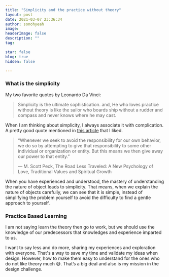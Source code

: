 ```yaml
---
title: "Simplicity and the practice without theory"
layout: post
date: 2021-03-07 23:36:34
author: sonohyeah
image: 
headerImage: false
description: ""
tag:

star: false
blog: true
hidden: false

---
```


### What is the simplicity

My two favorite quotes by Leonardo Da Vinci: 
> Simplicity is the ultimate sophistication. 
and,
> He who loves practice without theory is like the sailor who boards ship without a rudder and compass and never knows where he may cast.

When I am thinking about simplicity, I always associate it with complication.
A pretty good quote mentioned in [this article](https://spiderum.com/bai-dang/Suy-nghi-don-gian-khong-giup-cuoc-song-cua-ban-don-gian-8w0) that I liked.

> “Whenever we seek to avoid the responsibility for our own behavior, we do so by attempting to give that responsibility to some other individual or organization or entity. But this means we then give away our power to that entity.”
> 
> ― M. Scott Peck, The Road Less Traveled: A New Psychology of Love, Traditional Values and Spiritual Growth

When you have experienced and understood, the mastery of understanding the nature of object leads to simplicity. That means, when we explain the nature of objects carefully, we can see that it is simple, instead of simplifying the problem yourself to avoid the difficulty to find a gentle approach to yourself.

### Practice Based Learning

I am not saying learn the theory then go to work, but we should use the knowledge of our predecessors that knowledges and experience imparted to us.

I want to say less and do more, sharing my experiences and exploration with everyone. That's a way to save my time and validate my ideas when design. However, how to make them easy to understand for the ones who do not like theory much 😅. That’s a big deal and also is my mission in the design challenge.
